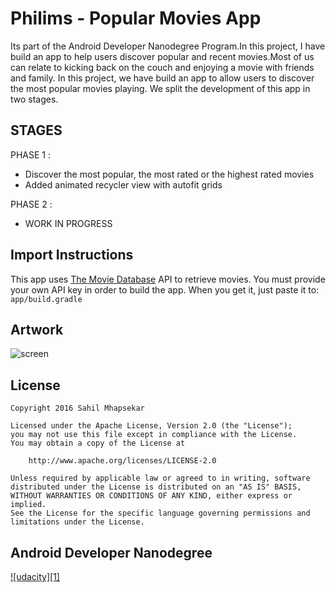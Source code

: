 # Philims - Popular Movies App

Its part of the Android Developer Nanodegree Program.In this project, I  have  build an app to help users discover popular and recent movies.Most of us can relate to kicking back on the couch and enjoying a movie with friends and family. In this project, we have  build an app to allow users to discover the most popular movies playing. We  split the development of this app in two stages. 


## STAGES 

PHASE 1 :
* Discover the most popular, the most rated or the highest rated movies
* Added animated recycler view with autofit grids


PHASE 2 : 
* WORK IN PROGRESS


## Import Instructions

This app uses [The Movie Database](https://www.themoviedb.org/documentation/api) API to retrieve movies.
You must provide your own API key in order to build the app. When you get it, just paste it to:
    ```
    app/build.gradle
    ```

## Artwork

![screen](../master/Philims/app/src/main/res/drawable-xhdpi/web_hi_res_512.png)



## License

    Copyright 2016 Sahil Mhapsekar

    Licensed under the Apache License, Version 2.0 (the "License");
    you may not use this file except in compliance with the License.
    You may obtain a copy of the License at

        http://www.apache.org/licenses/LICENSE-2.0

    Unless required by applicable law or agreed to in writing, software
    distributed under the License is distributed on an "AS IS" BASIS,
    WITHOUT WARRANTIES OR CONDITIONS OF ANY KIND, either express or implied.
    See the License for the specific language governing permissions and
    limitations under the License.

## Android Developer Nanodegree
[![udacity][1]][2]

[2]: https://www.udacity.com/course/android-developer-nanodegree--nd801
